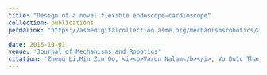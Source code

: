 ```yaml
---
title: "Design of a novel flexible endoscope—cardioscope"
collection: publications
permalink: "https://asmedigitalcollection.asme.org/mechanismsrobotics/article-abstract/8/5/051014/383991"

date: 2016-10-01
venue: 'Journal of Mechanisms and Robotics'
citation: 'Zheng Li,Min Zin Oo, <i><b>Varun Nalam</b></i>, Vu Du1c Thang , Hongliang Ren , Theodoros Kofidis , Haoyong Yu'
---
```





